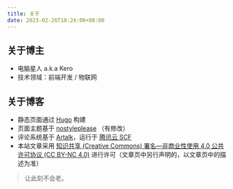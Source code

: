 ```yaml
---
title: 关于
date: 2023-02-26T18:24:00+08:00
---
```


## 关于博主

- 电脑星人 <span class="secondary" title="also known as">a.k.a</span> Kero
- 技术领域：前端开发 <span class="secondary mh-1">/</span> 物联网

## 关于博客

- 静态页面通过 <a href="https://gohugo.io/" target="_blank">Hugo</a> 构建
- 页面主题基于 <a href="https://github.com/Masellum/hugo-theme-nostyleplease" target="_blank">nostyleplease</a> （有修改）
- 评论系统基于 <a href="https://artalk.js.org/" target="_blank">Artalk</a>，运行于 <a href="https://cloud.tencent.com/product/scf" target="_blank">腾讯云 SCF</a>
- 本站文章采用 <a href="https://creativecommons.org/licenses/by-nc/4.0/deed.zh" target="_blank">知识共享 (Creative Commons) 署名—非商业性使用 4.0 公共许可协议 (CC BY-NC 4.0)</a> 进行许可（文章页中另行声明的，以文章页中的描述为准）

> 让此刻不会老。
